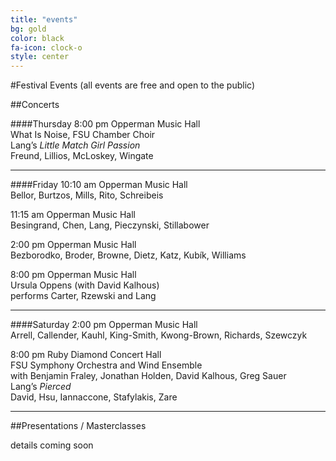 ```yaml
---
title: "events"
bg: gold
color: black
fa-icon: clock-o
style: center
---
```

#Festival Events
(all events are free and open to the public)

##Concerts

####Thursday
8:00 pm Opperman Music Hall<br />
What Is Noise, FSU Chamber Choir<br />
Lang’s *Little Match Girl Passion*<br />
Freund, Lillios, McLoskey, Wingate

---------------------------------------

####Friday
10:10 am Opperman Music Hall<br />
Bellor, Burtzos, Mills, Rito, Schreibeis

11:15 am Opperman Music Hall<br />
Besingrand, Chen, Lang, Pieczynski, Stillabower

2:00 pm Opperman Music Hall<br />
Bezborodko, Broder, Browne, Dietz, Katz, Kubík, Williams

8:00 pm Opperman Music Hall<br />
Ursula Oppens (with David Kalhous)<br />
performs Carter, Rzewski and Lang

---------------------------------------

####Saturday
2:00 pm Opperman Music Hall<br />
Arrell, Callender, Kauhl, King-Smith, Kwong-Brown, Richards, Szewczyk

8:00 pm Ruby Diamond Concert Hall<br />
FSU Symphony Orchestra and Wind Ensemble<br />
with Benjamin Fraley, Jonathan Holden, David Kalhous, Greg Sauer<br />
Lang’s *Pierced*<br />
David, Hsu, Iannaccone, Stafylakis, Zare

---------------------------------------

##Presentations / Masterclasses

details coming soon